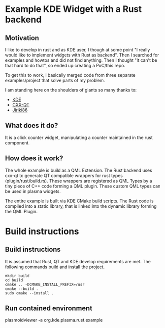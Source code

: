 # Example KDE Widget with a Rust backend

## Motivation

I like to develop in rust and as KDE user, I though at some point "I really would like to implement widgets with Rust as backend".
Then I searched for examples and howtos and did not find anything. Then I thought "It can't be that hard to do that", so ended up creating a PoC/this repo.

To get this to work, I basically merged code from three separate examples/project that solve parts of my problem.

I am standing here on the shoulders of giants so many thanks to:

- [KDE](https://github.com/KDE/plasma-framework)
- [CXX-QT](https://github.com/KDAB/cxx-qt)
- [Jiriki86](https://github.com/Jiriki86/Connect4)

## What does it do?

It is a click counter widget, manipulating a counter maintained in the rust component.

## How does it work?

The whole example is build as a QML Extension. The Rust backend uses cxx-qt to
generate QT compatible wrappers for rust types (plugin/rust/build.rs). These wrappers are registered
as QML Types by a tiny piece of C++ code forming a QML plugin.
These custom QML types can be used in plasma widgets.

The entire example is built via KDE CMake build scripts.
The Rust code is compiled into a static library, that is linked into the dynamic
library forming the QML Plugin.

# Build instructions

## Build instructions

It is assumed that Rust, QT and KDE develop requirements are met.
The following commands build and install the project.

```
mkdir build
cd build
cmake .. -DCMAKE_INSTALL_PREFIX=/usr
cmake --build .
sudo cmake --install .
```

## Run contained environment

plasmoidviewer -a org.kde.plasma.rust.example
